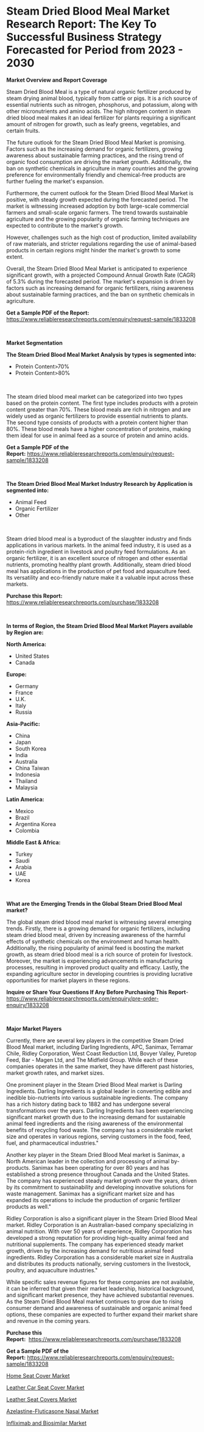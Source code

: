 <p><h1>Steam Dried Blood Meal Market Research Report: The Key To Successful Business Strategy Forecasted for Period from 2023 - 2030</h1></p><p><strong>Market Overview and Report Coverage</strong></p>
<p><p>Steam Dried Blood Meal is a type of natural organic fertilizer produced by steam drying animal blood, typically from cattle or pigs. It is a rich source of essential nutrients such as nitrogen, phosphorus, and potassium, along with other micronutrients and amino acids. The high nitrogen content in steam dried blood meal makes it an ideal fertilizer for plants requiring a significant amount of nitrogen for growth, such as leafy greens, vegetables, and certain fruits.</p><p>The future outlook for the Steam Dried Blood Meal Market is promising. Factors such as the increasing demand for organic fertilizers, growing awareness about sustainable farming practices, and the rising trend of organic food consumption are driving the market growth. Additionally, the ban on synthetic chemicals in agriculture in many countries and the growing preference for environmentally friendly and chemical-free products are further fueling the market's expansion.</p><p>Furthermore, the current outlook for the Steam Dried Blood Meal Market is positive, with steady growth expected during the forecasted period. The market is witnessing increased adoption by both large-scale commercial farmers and small-scale organic farmers. The trend towards sustainable agriculture and the growing popularity of organic farming techniques are expected to contribute to the market's growth.</p><p>However, challenges such as the high cost of production, limited availability of raw materials, and stricter regulations regarding the use of animal-based products in certain regions might hinder the market's growth to some extent.</p><p>Overall, the Steam Dried Blood Meal Market is anticipated to experience significant growth, with a projected Compound Annual Growth Rate (CAGR) of 5.3% during the forecasted period. The market's expansion is driven by factors such as increasing demand for organic fertilizers, rising awareness about sustainable farming practices, and the ban on synthetic chemicals in agriculture.</p></p>
<p><strong>Get a Sample PDF of the Report:</strong> <a href="https://www.reliableresearchreports.com/enquiry/request-sample/1833208">https://www.reliableresearchreports.com/enquiry/request-sample/1833208</a></p>
<p>&nbsp;</p>
<p><strong>Market Segmentation</strong></p>
<p><strong>The Steam Dried Blood Meal Market Analysis by types is segmented into:</strong></p>
<p><ul><li>Protein Content>70%</li><li>Protein Content>80%</li></ul></p>
<p>&nbsp;</p>
<p><p>The steam dried blood meal market can be categorized into two types based on the protein content. The first type includes products with a protein content greater than 70%. These blood meals are rich in nitrogen and are widely used as organic fertilizers to provide essential nutrients to plants. The second type consists of products with a protein content higher than 80%. These blood meals have a higher concentration of proteins, making them ideal for use in animal feed as a source of protein and amino acids.</p></p>
<p><strong>Get a Sample PDF of the Report:</strong>&nbsp;<a href="https://www.reliableresearchreports.com/enquiry/request-sample/1833208">https://www.reliableresearchreports.com/enquiry/request-sample/1833208</a></p>
<p>&nbsp;</p>
<p><strong>The Steam Dried Blood Meal Market Industry Research by Application is segmented into:</strong></p>
<p><ul><li>Animal Feed</li><li>Organic Fertilizer</li><li>Other</li></ul></p>
<p>&nbsp;</p>
<p><p>Steam dried blood meal is a byproduct of the slaughter industry and finds applications in various markets. In the animal feed industry, it is used as a protein-rich ingredient in livestock and poultry feed formulations. As an organic fertilizer, it is an excellent source of nitrogen and other essential nutrients, promoting healthy plant growth. Additionally, steam dried blood meal has applications in the production of pet food and aquaculture feed. Its versatility and eco-friendly nature make it a valuable input across these markets.</p></p>
<p><strong>Purchase this Report:</strong>&nbsp; <a href="https://www.reliableresearchreports.com/purchase/1833208">https://www.reliableresearchreports.com/purchase/1833208</a></p>
<p>&nbsp;</p>
<p><strong>In terms of Region, the Steam Dried Blood Meal Market Players available by Region are:</strong></p>
<p>
    <p> <strong> North America: </strong>
        <ul>
            <li>United States</li>
            <li>Canada</li>
        </ul>
        </p> 
    <p> <strong> Europe: </strong>
        <ul>
            <li>Germany</li>
            <li>France</li>
            <li>U.K.</li>
            <li>Italy</li>
            <li>Russia</li>
        </ul>
        </p> 
    <p> <strong> Asia-Pacific: </strong>
        <ul>
            <li>China</li>
            <li>Japan</li>
            <li>South Korea</li>
            <li>India</li>
            <li>Australia</li>
            <li>China Taiwan</li>
            <li>Indonesia</li>
            <li>Thailand</li>
            <li>Malaysia</li>
        </ul>
        </p> 
    <p> <strong> Latin America: </strong>
        <ul>
            <li>Mexico</li>
            <li>Brazil</li>
            <li>Argentina Korea</li>
            <li>Colombia</li>
        </ul>
        </p> 
    <p> <strong> Middle East & Africa: </strong>
        <ul>
            <li>Turkey</li>
            <li>Saudi</li>
            <li>Arabia</li>
            <li>UAE</li>
            <li>Korea</li>
        </ul>
    </p>
    </p>
<p>&nbsp;</p>
<p><strong>What are the Emerging Trends in the Global Steam Dried Blood Meal market?</strong></p>
<p><p>The global steam dried blood meal market is witnessing several emerging trends. Firstly, there is a growing demand for organic fertilizers, including steam dried blood meal, driven by increasing awareness of the harmful effects of synthetic chemicals on the environment and human health. Additionally, the rising popularity of animal feed is boosting the market growth, as steam dried blood meal is a rich source of protein for livestock. Moreover, the market is experiencing advancements in manufacturing processes, resulting in improved product quality and efficacy. Lastly, the expanding agriculture sector in developing countries is providing lucrative opportunities for market players in these regions.</p></p>
<p><strong>Inquire or Share Your Questions If Any Before Purchasing This Report</strong>- <a href="https://www.reliableresearchreports.com/enquiry/pre-order-enquiry/1833208">https://www.reliableresearchreports.com/enquiry/pre-order-enquiry/1833208</a></p>
<p>&nbsp;</p>
<p><strong>Major Market Players</strong></p>
<p><p>Currently, there are several key players in the competitive Steam Dried Blood Meal market, including Darling Ingredients, APC, Sanimax, Terramar Chile, Ridley Corporation, West Coast Reduction Ltd, Bovyer Valley, Puretop Feed, Bar - Magen Ltd, and The Midfield Group. While each of these companies operates in the same market, they have different past histories, market growth rates, and market sizes.</p><p>One prominent player in the Steam Dried Blood Meal market is Darling Ingredients. Darling Ingredients is a global leader in converting edible and inedible bio-nutrients into various sustainable ingredients. The company has a rich history dating back to 1882 and has undergone several transformations over the years. Darling Ingredients has been experiencing significant market growth due to the increasing demand for sustainable animal feed ingredients and the rising awareness of the environmental benefits of recycling food waste. The company has a considerable market size and operates in various regions, serving customers in the food, feed, fuel, and pharmaceutical industries."</p><p>Another key player in the Steam Dried Blood Meal market is Sanimax, a North American leader in the collection and processing of animal by-products. Sanimax has been operating for over 80 years and has established a strong presence throughout Canada and the United States. The company has experienced steady market growth over the years, driven by its commitment to sustainability and developing innovative solutions for waste management. Sanimax has a significant market size and has expanded its operations to include the production of organic fertilizer products as well."</p><p>Ridley Corporation is also a significant player in the Steam Dried Blood Meal market. Ridley Corporation is an Australian-based company specializing in animal nutrition. With over 50 years of experience, Ridley Corporation has developed a strong reputation for providing high-quality animal feed and nutritional supplements. The company has experienced steady market growth, driven by the increasing demand for nutritious animal feed ingredients. Ridley Corporation has a considerable market size in Australia and distributes its products nationally, serving customers in the livestock, poultry, and aquaculture industries."</p><p>While specific sales revenue figures for these companies are not available, it can be inferred that given their market leadership, historical background, and significant market presence, they have achieved substantial revenues. As the Steam Dried Blood Meal market continues to grow due to rising consumer demand and awareness of sustainable and organic animal feed options, these companies are expected to further expand their market share and revenue in the coming years.</p></p>
<p><strong>Purchase this Report:</strong>&nbsp;&nbsp;<a href="https://www.reliableresearchreports.com/purchase/1833208">https://www.reliableresearchreports.com/purchase/1833208</a></p>
<p></p>
<p><strong>Get a Sample PDF of the Report:</strong>&nbsp;<a href="https://www.reliableresearchreports.com/enquiry/request-sample/1833208">https://www.reliableresearchreports.com/enquiry/request-sample/1833208</a></p>
<p><p><a href="https://www.linkedin.com/pulse/decoding-home-seat-cover-market-deep-dive-latest-trends-prjje/">Home Seat Cover Market</a></p><p><a href="https://www.linkedin.com/pulse/leather-car-seat-cover-market-research-report-provides-mbwve/">Leather Car Seat Cover Market</a></p><p><a href="https://www.linkedin.com/pulse/leather-seat-covers-market-insights-players-forecast-aurhe/">Leather Seat Covers Market</a></p><p><a href="https://medium.com/@samirmayert107/azelastine-fluticasone-nasal-market-share-evolution-and-market-growth-trends-2023-2030-ca2579ea06e5">Azelastine-Fluticasone Nasal Market</a></p><p><a href="https://medium.com/@charityrice2662/infliximab-and-biosimilar-market-outlook-industry-overview-and-forecast-2023-to-2030-dfccb4f95782">Infliximab and Biosimilar Market</a></p></p>